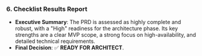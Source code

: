 ### **6. Checklist Results Report**

* **Executive Summary**: The PRD is assessed as highly complete and robust, with a "High" readiness for the architecture phase. Its key strengths are a clear MVP scope, a strong focus on high-availability, and detailed technical requirements.
* **Final Decision**: ✅ **READY FOR ARCHITECT**.
